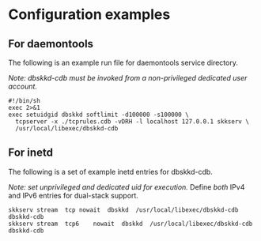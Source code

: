 # Configuration examples

## For daemontools

The following is an example run file for daemontools service directory.

*Note: dbskkd-cdb must be invoked from a non-privileged dedicated user account.*

    #!/bin/sh
    exec 2>&1
    exec setuidgid dbskkd softlimit -d100000 -s100000 \
      tcpserver -x ./tcprules.cdb -vDRH -l localhost 127.0.0.1 skkserv \
      /usr/local/libexec/dbskkd-cdb

## For inetd

The following is a set of example inetd entries for dbskkd-cdb.

*Note: set unprivileged and dedicated uid for execution.* Define *both* IPv4 and IPv6 entries for dual-stack support.

    skkserv	stream	tcp	nowait	dbskkd	/usr/local/libexec/dbskkd-cdb dbskkd-cdb
    skkserv	stream	tcp6	nowait	dbskkd	/usr/local/libexec/dbskkd-cdb dbskkd-cdb
